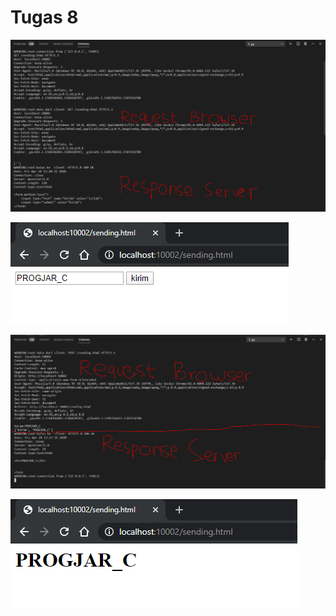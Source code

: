 # Tugas 8

![enter image description here](Dokumentasi/3.PNG)

![enter image description here](Dokumentasi/1.PNG)

![enter image description here](Dokumentasi/4.PNG)

![enter image description here](Dokumentasi/2.PNG)


